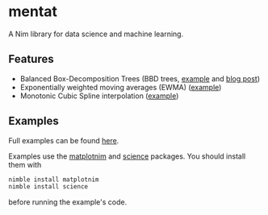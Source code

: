 # mentat

A Nim library for data science and machine learning.

## Features

* Balanced Box-Decomposition Trees (BBD trees, [example](examples/README.md#bbdtrees) and [blog post](https://ruivieira.github.io/introduction-to-balanced-box-decomposition-trees.html))
* Exponentially weighted moving averages (EWMA) ([example](examples/README.md#ewma))
* Monotonic Cubic Spline interpolation ([example](examples/README.md#splines))

## Examples

Full examples can be found [here](examples/README.md).

Examples use the [matplotnim](https://github.com/ruivieira/matplotnim) and [science](https://github.com/ruivieira/nim-science) packages. You should install them with

```sh
nimble install matplotnim
nimble install science
```

before running the example's code.